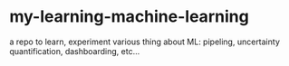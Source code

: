 # my-learning-machine-learning
a repo to learn, experiment various thing about ML: pipeling, uncertainty quantification, dashboarding, etc...
